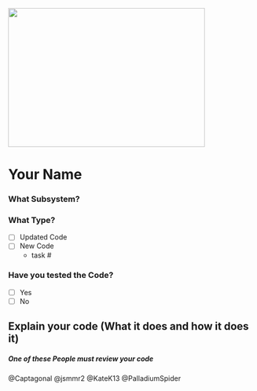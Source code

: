 <img src="https://upload.wikimedia.org/wikipedia/en/thumb/f/f0/FRC_Logo.svg/1200px-FRC_Logo.svg.png" width="400" height="283" />

# Your Name

### What Subsystem?

### What Type?
 - [ ] Updated Code
 - [ ] New Code
   - task #
### Have you tested the Code?
 - [ ] Yes
 - [ ] No
## Explain your code (What it does and how it does it)



##### One of these People must review your code
@Captagonal @jsmmr2 @KateK13 @PalladiumSpider
